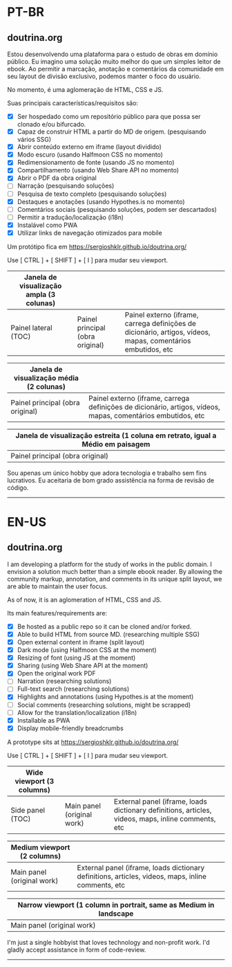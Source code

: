 # PT-BR
## doutrina.org

Estou desenvolvendo uma plataforma para o estudo de obras em domínio público. Eu imagino uma solução muito melhor do que um simples leitor de ebook. Ao permitir a marcação, anotação e comentários da comunidade em seu layout de divisão exclusivo, podemos manter o foco do usuário.

No momento, é uma aglomeração de HTML, CSS e JS.

Suas principais características/requisitos são:

- [x] Ser hospedado como um repositório público para que possa ser clonado e/ou bifurcado.
- [x] Capaz de construir HTML a partir do MD de origem. (pesquisando vários SSG)
- [x] Abrir conteúdo externo em iframe (layout dividido)
- [x] Modo escuro (usando Halfmoon CSS no momento)
- [x] Redimensionamento de fonte (usando JS no momento)
- [x] Compartilhamento (usando Web Share API no momento)
- [x] Abrir o PDF da obra original
- [ ] Narração (pesquisando soluções)
- [ ] Pesquisa de texto completo (pesquisando soluções)
- [x] Destaques e anotações (usando Hypothes.is no momento)
- [ ] Comentários sociais (pesquisando soluções, podem ser descartados)
- [ ] Permitir a tradução/localização (i18n)
- [x] Instalável como PWA
- [x] Utilizar links de navegação otimizados para mobile 

Um protótipo fica em https://sergioshklr.github.io/doutrina.org/

Use [ CTRL ] + [ SHIFT ] + [ I ] para mudar seu viewport.

| Janela de visualização ampla (3 colunas) | | |
| --- | --- | --- |
| Painel lateral (TOC) | Painel principal (obra original) | Painel externo (iframe, carrega definições de dicionário, artigos, vídeos, mapas, comentários embutidos, etc |

| Janela de visualização média (2 colunas) | |
| --- | --- |
| Painel principal (obra original) | Painel externo (iframe, carrega definições de dicionário, artigos, vídeos, mapas, comentários embutidos, etc |

| Janela de visualização estreita (1 coluna em retrato, igual a Médio em paisagem|
| --- |
| Painel principal (obra original) |

Sou apenas um único hobby que adora tecnologia e trabalho sem fins lucrativos. Eu aceitaria de bom grado assistência na forma de revisão de código.

---

# EN-US

## doutrina.org

I am developing a platform for the study of works in the public domain. I envision a solution much better than a simple ebook reader. By allowing the community markup, annotation, and comments in its unique split layout, we are able to maintain the user focus.

As of now, it is an aglomeration of HTML, CSS and JS.

Its main features/requirements are:

- [x] Be hosted as a public repo so it can be cloned and/or forked.
- [x] Able to build HTML from source MD. (researching multiple SSG)
- [x] Open external content in iframe (split layout)
- [x] Dark mode (using Halfmoon CSS at the moment)
- [x] Resizing of font (using JS at the moment)
- [x] Sharing (using Web Share API at the moment)
- [x] Open the original work PDF
- [ ] Narration (researching solutions)
- [ ] Full-text search (researching solutions)
- [x] Highlights and annotations (using Hypothes.is at the moment)
- [ ] Social comments (researching solutions, might be scrapped)
- [ ] Allow for the translation/localization (i18n)
- [x] Installable as PWA
- [x] Display mobile-friendly breadcrumbs 

A prototype sits at https://sergioshklr.github.io/doutrina.org/

Use [ CTRL ] + [ SHIFT ] + [ I ] para mudar seu viewport.

| Wide viewport (3 columns) | | |
| --- | --- | --- |
| Side panel (TOC) | Main panel (original work) | External panel (iframe, loads dictionary definitions, articles, videos, maps, inline comments, etc |

| Medium viewport (2 columns) | |
| --- | --- | 
| Main panel (original work) | External panel (iframe, loads dictionary definitions, articles, videos, maps, inline comments, etc |

| Narrow viewport (1 column in portrait, same as Medium in landscape| 
| --- | 
| Main panel (original work) |

I'm just a single hobbyist that loves technology and non-profit work. I'd gladly accept assistance in form of code-review.

---
